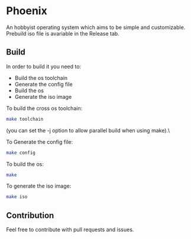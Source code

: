 # Phoenix
An hobbyist operating system which aims to be simple and customizable.\
Prebuild iso file is avariable in the Release tab.

## Build
In order to build it you need to:
- Build the os toolchain
- Generate the config file
- Build the os
- Generate the iso image

To build the cross os toolchain:
```bash
make toolchain
```
(you can set the -j option to allow parallel build when using make).\

To Generate the config file:
```bash
make config
```

To build the os:
```bash
make
```

To generate the iso image:
```bash
make iso
```

## Contribution
Feel free to contribute with pull requests and issues.
